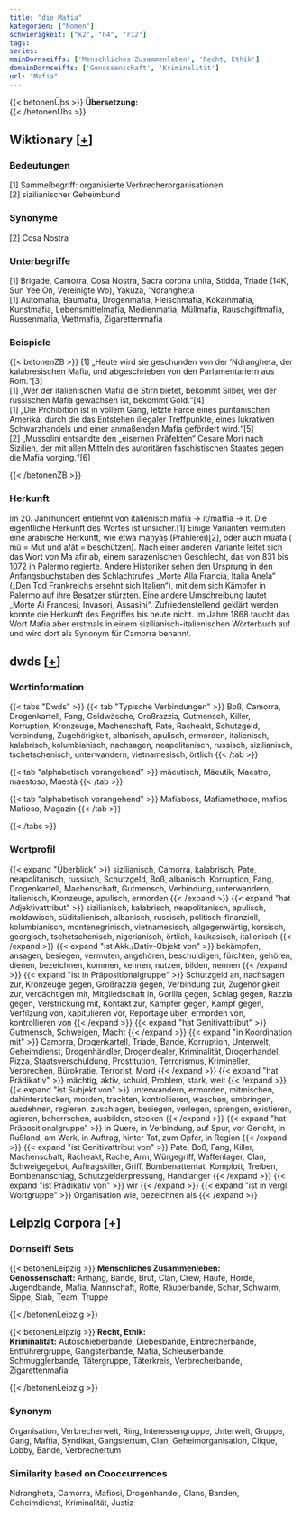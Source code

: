 ```yaml
---
title: "die Mafia"
kategorien: ["Nomen"]
schwierigkeit: ["k2", "h4", "r12"]
tags:
series:
mainDornseiffs: ['Menschliches Zusammenleben', 'Recht, Ethik']
domainDornseiffs: ['Genossenschaft', 'Kriminalität']
url: "Mafia"
---
```


{{< betonenÜbs >}}
**Übersetzung:**  
{{< /betonenÜbs >}}

## Wiktionary [[+](https://de.wiktionary.org/wiki/Mafia)]

### Bedeutungen
[1] Sammelbegriff: organisierte Verbrecherorganisationen  
[2] sizilianischer Geheimbund  

### Synonyme
[2] Cosa Nostra  

### Unterbegriffe
[1] Brigade, Camorra, Cosa Nostra, Sacra corona unita, Stidda, Triade (14K, Sun Yee On, Vereinigte Wo), Yakuza, ’Ndrangheta  
[1] Automafia, Baumafia, Drogenmafia, Fleischmafia, Kokainmafia, Kunstmafia, Lebensmittelmafia, Medienmafia, Müllmafia, Rauschgiftmafia, Russenmafia, Wettmafia, Zigarettenmafia  

### Beispiele
{{< betonenZB >}}
[1] „Heute wird sie geschunden von der ’Ndrangheta, der kalabresischen Mafia, und abgeschrieben von den Parlamentariern aus Rom.“[3]  
[1] „Wer der italienischen Mafia die Stirn bietet, bekommt Silber, wer der russischen Mafia gewachsen ist, bekommt Gold.“[4]  
[1] „Die Prohibition ist in vollem Gang, letzte Farce eines puritanischen Amerika, durch die das Entstehen illegaler Treffpunkte, eines lukrativen Schwarzhandels und einer anmaßenden Mafia gefördert wird.“[5]  
[2] „Mussolini entsandte den „eisernen Präfekten“ Cesare Mori nach Sizilien, der mit allen Mitteln des autoritären faschistischen Staates gegen die Mafia vorging.“[6]  

{{< /betonenZB >}}
### Herkunft
im 20. Jahrhundert entlehnt von italienisch mafia → it/maffia → it. Die eigentliche Herkunft des Wortes ist unsicher.[1] Einige Varianten vermuten eine arabische Herkunft, wie etwa maḥyāṣ (Prahlerei)[2], oder auch mûafâ ( mû = Mut und afât = beschützen). Nach einer anderen Variante leitet sich das Wort von Ma afir ab, einem sarazenischen Geschlecht, das von 831 bis 1072 in Palermo regierte. Andere Historiker sehen den Ursprung in den Anfangsbuchstaben des Schlachtrufes „Morte Alla Francia, Italia Anela“ („Den Tod Frankreichs ersehnt sich Italien“), mit dem sich Kämpfer in Palermo auf ihre Besatzer stürzten. Eine andere Umschreibung lautet „Morte Ai Francesi, Invasori, Assasini“. Zufriedenstellend geklärt werden konnte die Herkunft des Begriffes bis heute nicht. Im Jahre 1868 taucht das Wort Mafia aber erstmals in einem sizilianisch-italienischen Wörterbuch auf und wird dort als Synonym für Camorra benannt.  



## dwds [[+](https://www.dwds.de/wb/Mafia)]

### Wortinformation
{{< tabs "Dwds" >}}
{{< tab "Typische Verbindungen" >}}
Boß, Camorra, Drogenkartell, Fang, Geldwäsche, Großrazzia, Gutmensch, Killer, Korruption, Kronzeuge, Machenschaft, Pate, Racheakt, Schutzgeld, Verbindung, Zugehörigkeit, albanisch, apulisch, ermorden, italienisch, kalabrisch, kolumbianisch, nachsagen, neapolitanisch, russisch, sizilianisch, tschetschenisch, unterwandern, vietnamesisch, örtlich
{{< /tab >}}

{{< tab "alphabetisch vorangehend" >}}
mäeutisch, Mäeutik, Maestro, maestoso, Maestà
{{< /tab >}}

{{< tab "alphabetisch vorangehend" >}}
Mafiaboss, Mafiamethode, mafios, Mafioso, Magazin
{{< /tab >}}

{{< /tabs >}}

### Wortprofil
{{< expand "Überblick" >}} sizilianisch, Camorra, kalabrisch, Pate, neapolitanisch, russisch, Schutzgeld, Boß, albanisch, Korruption, Fang, Drogenkartell, Machenschaft, Gutmensch, Verbindung, unterwandern, italienisch, Kronzeuge, apulisch, ermorden {{< /expand >}}
{{< expand "hat Adjektivattribut" >}} sizilianisch, kalabrisch, neapolitanisch, apulisch, moldawisch, süditalienisch, albanisch, russisch, politisch-finanziell, kolumbianisch, montenegrinisch, vietnamesisch, allgegenwärtig, korsisch, georgisch, tschetschenisch, nigerianisch, örtlich, kaukasisch, italienisch {{< /expand >}}
{{< expand "ist Akk./Dativ-Objekt von" >}} bekämpfen, ansagen, besiegen, vermuten, angehören, beschuldigen, fürchten, gehören, dienen, bezeichnen, kommen, kennen, nutzen, bilden, nennen {{< /expand >}}
{{< expand "ist in Präpositionalgruppe" >}} Schutzgeld an, nachsagen zur, Kronzeuge gegen, Großrazzia gegen, Verbindung zur, Zugehörigkeit zur, verdächtigen mit, Mitgliedschaft in, Gorilla gegen, Schlag gegen, Razzia gegen, Verstrickung mit, Kontakt zur, Kämpfer gegen, Kampf gegen, Verfilzung von, kapitulieren vor, Reportage über, ermorden von, kontrollieren von {{< /expand >}}
{{< expand "hat Genitivattribut" >}} Gutmensch, Schweigen, Macht {{< /expand >}}
{{< expand "in Koordination mit" >}} Camorra, Drogenkartell, Triade, Bande, Korruption, Unterwelt, Geheimdienst, Drogenhändler, Drogendealer, Kriminalität, Drogenhandel, Pizza, Staatsverschuldung, Prostitution, Terrorismus, Krimineller, Verbrechen, Bürokratie, Terrorist, Mord {{< /expand >}}
{{< expand "hat Prädikativ" >}} mächtig, aktiv, schuld, Problem, stark, weit {{< /expand >}}
{{< expand "ist Subjekt von" >}} unterwandern, ermorden, mitmischen, dahinterstecken, morden, trachten, kontrollieren, waschen, umbringen, ausdehnen, regieren, zuschlagen, besiegen, verlegen, sprengen, existieren, agieren, beherrschen, ausbilden, stecken {{< /expand >}}
{{< expand "hat Präpositionalgruppe" >}} in Quere, in Verbindung, auf Spur, vor Gericht, in Rußland, am Werk, in Auftrag, hinter Tat, zum Opfer, in Region {{< /expand >}}
{{< expand "ist Genitivattribut von" >}} Pate, Boß, Fang, Killer, Machenschaft, Racheakt, Rache, Arm, Würgegriff, Waffenlager, Clan, Schweigegebot, Auftragskiller, Griff, Bombenattentat, Komplott, Treiben, Bombenanschlag, Schutzgelderpressung, Handlanger {{< /expand >}}
{{< expand "ist Prädikativ von" >}} wir {{< /expand >}}
{{< expand "ist in vergl. Wortgruppe" >}} Organisation wie, bezeichnen als {{< /expand >}}

## Leipzig Corpora [[+](https://corpora.uni-leipzig.de/en/res?word=Mafia&corpusId=deu_newscrawl-public_2018)]

### Dornseiff Sets
{{< betonenLeipzig >}}
**Menschliches Zusammenleben:**  
**Genossenschaft:** Anhang, Bande, Brut, Clan, Crew, Haufe, Horde, Jugendbande, Mafia, Mannschaft, Rotte, Räuberbande, Schar, Schwarm, Sippe, Stab, Team, Truppe  

{{< /betonenLeipzig >}}


{{< betonenLeipzig >}}
**Recht, Ethik:**  
**Kriminalität:** Autoschieberbande, Diebesbande, Einbrecherbande, Entführergruppe, Gangsterbande, Mafia, Schleuserbande, Schmugglerbande, Tätergruppe, Täterkreis, Verbrecherbande, Zigarettenmafia  

{{< /betonenLeipzig >}}

### Synonym
Organisation, Verbrecherwelt, Ring, Interessengruppe, Unterwelt, Gruppe, Gang, Maffia, Syndikat, Gangstertum, Clan, Geheimorganisation, Clique, Lobby, Bande, Verbrechertum


### Similarity based on Cooccurrences
Ndrangheta, Camorra, Mafiosi, Drogenhandel, Clans, Banden, Geheimdienst, Kriminalität, Justiz

